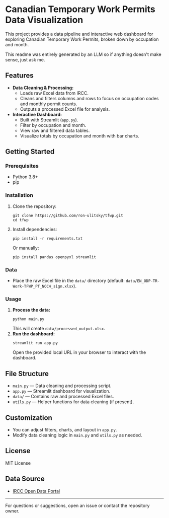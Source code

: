 # Canadian Temporary Work Permits Data Visualization

This project provides a data pipeline and interactive web dashboard for exploring Canadian Temporary Work Permits, broken down by occupation and month.

This readme was entirely generated by an LLM so if anything doesn't make sense, just ask me.

## Features
- **Data Cleaning & Processing:**
  - Loads raw Excel data from IRCC.
  - Cleans and filters columns and rows to focus on occupation codes and monthly permit counts.
  - Outputs a processed Excel file for analysis.
- **Interactive Dashboard:**
  - Built with Streamlit (`app.py`).
  - Filter by occupation and month.
  - View raw and filtered data tables.
  - Visualize totals by occupation and month with bar charts.

## Getting Started

### Prerequisites
- Python 3.8+
- pip

### Installation
1. Clone the repository:
   ```
   git clone https://github.com/ron-ulitsky/tfwp.git
   cd tfwp
   ```
2. Install dependencies:
   ```
   pip install -r requirements.txt
   ```
   Or manually:
   ```
   pip install pandas openpyxl streamlit
   ```

### Data
- Place the raw Excel file in the `data/` directory (default: `data/EN_ODP-TR-Work-TFWP_PT_NOC4_sign.xlsx`).

### Usage
1. **Process the data:**
   ```
   python main.py
   ```
   This will create `data/processed_output.xlsx`.
2. **Run the dashboard:**
   ```
   streamlit run app.py
   ```
   Open the provided local URL in your browser to interact with the dashboard.

## File Structure
- `main.py` — Data cleaning and processing script.
- `app.py` — Streamlit dashboard for visualization.
- `data/` — Contains raw and processed Excel files.
- `utils.py` — Helper functions for data cleaning (if present).

## Customization
- You can adjust filters, charts, and layout in `app.py`.
- Modify data cleaning logic in `main.py` and `utils.py` as needed.

## License
MIT License

## Data Source
- [IRCC Open Data Portal](https://open.canada.ca/data/en/dataset/360024f2-17e9-4558-bfc1-3616485d65b9)

---
For questions or suggestions, open an issue or contact the repository owner.
